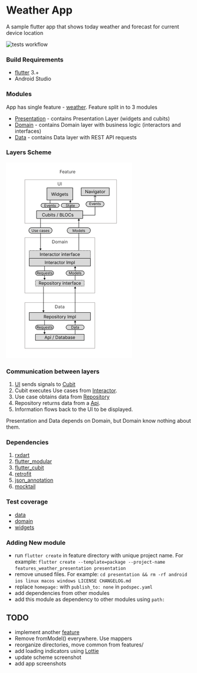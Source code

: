 # Weather App
A sample flutter app that shows today weather and forecast for current device location

![tests workflow](https://github.com/0x384c0/Experiments-flutter/actions/workflows/unit_tests.yml/badge.svg)

### Build Requirements
* [flutter](https://github.com/flutter/flutter) 3.+
* Android Studio

### Modules
App has single feature - [weather](/features/weather). Feature split in to 3 modules
- [Presentation](/features/weather/presentation) - contains Presentation Layer (widgets and cubits)
- [Domain](/features/weather/domain) - contains Domain layer with business logic (interactors and interfaces)
- [Data](/features/weather/data) - contains Data layer with REST API requests

### Layers Scheme

![layers](/media/layers.jpg)

### Communication between layers

1. [UI](/features/weather/presentation/lib/widgets/weather_page.dart) sends signals to [Cubit](/features/weather/presentation/lib/widgets/weather_cubit.dart)
2. Cubit executes Use cases from [Interactor](/features/weather/domain/lib/usecases/interactor.dart).
3. Use case obtains data from [Repository](/features/weather/data/lib/repository/remote_repository.dart)
4. Repository returns data from a [Api](/features/weather/data/lib/api/weather_api.dart).
5. Information flows back to the UI to be displayed.

Presentation and Data depends on Domain, but Domain know nothing about them.

### Dependencies

1. [rxdart](https://pub.dev/packages/rxdart)
1. [flutter_modular](https://pub.dev/packages/flutter_modular)
1. [flutter_cubit](https://pub.dev/documentation/flutter_cubit/latest/)
1. [retrofit](https://pub.dev/packages/retrofit)
1. [json_annotation](https://pub.dev/packages/json_annotation)
1. [mocktail](https://pub.dev/packages/mocktail)

### Test coverage
- [data](/test/features/weather/data/remote_repository_test.dart)
- [domain](/test/features/weather/domain/interactor_test.dart)
- [widgets](/test/features/weather/presentation/)

### Adding New module
- run `flutter create` in feature directory with unique project name. For example: `flutter create --template=package --project-name features_weather_presentation presentation`
- remove unused files. For example: `cd presentation && rm -rf android ios linux macos windows LICENSE CHANGELOG.md`
- replace `homepage:` with `publish_to: none` in `podspec.yaml`
- add dependencies from other modules
- add this module as dependency to other modules using `path:`

## TODO
* implement another [feature](/features/reddit_posts)
* Remove fromModel() everywhere. Use mappers
* reorganize directories, move common from features/
* add loading indicators using [Lottie](https://pub.dev/packages/lottie)
* update scheme screenshot
* add app screenshots